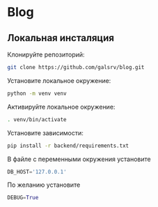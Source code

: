 # Blog


## Локальная инсталяция

Клонируйте репозиторий:
```sh
git clone https://github.com/galsrv/blog.git
```
Установите локальное окружение:
```sh
python -m venv venv
```
Активируйте локальное окружение:
```sh
. venv/bin/activate
```
Установите зависимости:
```sh
pip install -r backend/requirements.txt
```
В файле с переменными окружения установите 
```python
DB_HOST='127.0.0.1'
```
По желанию установите
```python
DEBUG=True
```